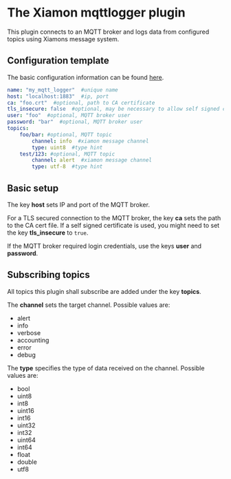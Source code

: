 # The Xiamon mqttlogger plugin

This plugin connects to an MQTT broker and logs data from configured topics using Xiamons message system.

## **Configuration template**

The basic configuration information can be found [here](../config_basics.md).

```yaml
name: "my_mqtt_logger"  #unique name
host: "localhost:1883"  #ip, port
ca: "foo.crt"  #optional, path to CA certificate
tls_insecure: false  #optional, may be necessary to allow self signed certificates
user: "foo"  #optional, MQTT broker user
password: "bar"  #optional, MQTT broker user
topics:
    foo/bar: #optional, MQTT topic
        channel: info  #xiamon message channel
        type: uint8  #type hint
    test/123: #optional, MQTT topic
        channel: alert  #xiamon message channel
        type: utf-8  #type hint
```

## **Basic setup**

The key **host** sets IP and port of the MQTT broker.

For a TLS secured connection to the MQTT broker, the key **ca** sets the path to the CA cert file. If a self signed certificate is used, you might need to set the key **tls_insecure** to `true`.

If the MQTT broker required login credentials, use the keys **user** and **password**.

## **Subscribing topics**

All topics this plugin shall subscribe are added under the key **topics**.

The **channel** sets the target channel. Possible values are:
- alert
- info
- verbose
- accounting
- error
- debug

The **type** specifies the type of data received on the channel. Possible values are:
- bool
- uint8
- int8
- uint16
- int16
- uint32
- int32
- uint64
- int64
- float
- double
- utf8

